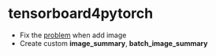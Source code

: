 # tensorboard4pytorch

* Fix the [problem](https://discuss.pytorch.org/t/tensorboard-image-quality-lower-than-matplotlib/58233/4) when add image
* Create custom **image_summary**, **batch_image_summary**
